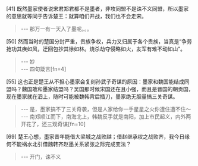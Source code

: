 
[41] 既然墨家使者说宋君郑君都不是墨者，非攻同盟不是诛不义同盟，所以墨家的意思就等同于告诉楚王：就算咱们开战，我们也不会走宋。
>--- 那万一有一天入了墨呢。。。<br>

[50] 然而当时的楚国分封严重，贵族争权，兵力又归属于各个贵族，当真是“争劳抢功其疾如风，迂回包抄其徐如林。烧杀劫夺侵略如火，友军有难不动如山”。
>--- 妙<br>
>--- 四句箴言[fn=4]<br>

[55] 这也正是楚王从不担心墨家会复刻孙武子奇谋的原因：墨家和魏国能结成同盟吗？魏国敢和墨家结盟吗？吴国那时候宋国还在且小强，而且是晋国的朝贡国，现在墨家就在泗上，随时可能被魏韩背后插刀，墨家绝无胆量搞三关奇谋。
>--- 是，墨家搞不了三关奇袭，但是人家给你一手星星之火你遭住遭不住～<br>
>--- 南郑顺江而下，南海北上，韩魏反手就是南阳，加上市民起义，内外两开花了，还三观奇谋[fn=10]<br>

[69] 楚王心想，墨家昔年能借大梁城之战败越；借赵继承权之战败齐，我今日缘何不能祸水北引借魏韩齐赵墨关系紧张之际完成变法？
>--- 开门，诛不义<br>

